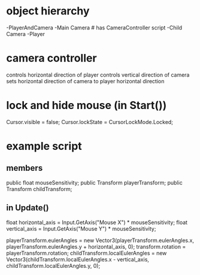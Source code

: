 # object hierarchy
-PlayerAndCamera
	-Main Camera # has CameraController script
		-Child Camera
	-Player

# camera controller
controls horizontal direction of player
controls vertical direction of camera
sets horizontal direction of camera to player horizontal direction

# lock and hide mouse (in Start())
Cursor.visible = false;
Cursor.lockState = CursorLockMode.Locked;

# example script
## members
public float mouseSensitivity;
public Transform playerTransform;
public Transform childTransform;

## in Update()
float horizontal_axis = Input.GetAxis("Mouse X") * mouseSensitivity;
float vertical_axis = Input.GetAxis("Mouse Y") * mouseSensitivity;

playerTransform.eulerAngles = new Vector3(playerTransform.eulerAngles.x, playerTransform.eulerAngles.y + horizontal_axis, 0);
transform.rotation = playerTransform.rotation;
childTransform.localEulerAngles = new Vector3(childTransform.localEulerAngles.x - vertical_axis, childTransform.localEulerAngles.y, 0);
